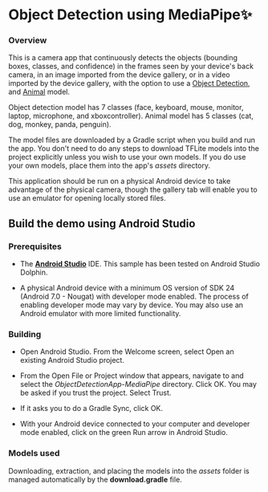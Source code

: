 # Object Detection using MediaPipe✨

### Overview

This is a camera app that continuously detects the objects (bounding boxes, classes, and confidence) in the frames seen by your device's back camera, in an image imported from the device gallery,  or in a video imported by the device gallery, with the option to use a [Object Detection](https://drive.google.com/file/d/14WwupKYQNYy6JXnKCqGGPhljXOLCtgWR/view?usp=sharing), and [Animal](https://drive.google.com/file/d/1koQqjJfU-z7lLpMvXxPpkJ7R4YycV6oA/view?usp=sharing) model.

Object detection model has 7 classes (face, keyboard, mouse, monitor, laptop, microphone, and xboxcontroller). Animal model has 5 classes (cat, dog, monkey, panda, penguin).

The model files are downloaded by a Gradle script when you build and run the app. You don't need to do any steps to download TFLite models into the project explicitly unless you wish to use your own models. If you do use your own models, place them into the app's *assets* directory.

This application should be run on a physical Android device to take advantage of the physical camera, though the gallery tab will enable you to use an emulator for opening locally stored files.

## Build the demo using Android Studio

### Prerequisites

*   The **[Android Studio](https://developer.android.com/studio/index.html)**
    IDE. This sample has been tested on Android Studio Dolphin.

*   A physical Android device with a minimum OS version of SDK 24 (Android 7.0 -
    Nougat) with developer mode enabled. The process of enabling developer mode
    may vary by device. You may also use an Android emulator with more limited
    functionality.

### Building

*   Open Android Studio. From the Welcome screen, select Open an existing
    Android Studio project.

*   From the Open File or Project window that appears, navigate to and select
    the *ObjectDetectionApp-MediaPipe* directory. Click OK. You may
    be asked if you trust the project. Select Trust.

*   If it asks you to do a Gradle Sync, click OK.

*   With your Android device connected to your computer and developer mode
    enabled, click on the green Run arrow in Android Studio.

### Models used

Downloading, extraction, and placing the models into the *assets* folder is
managed automatically by the **download.gradle** file.
